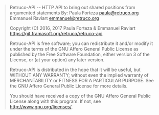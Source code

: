 > Retruco-API -- HTTP API to bring out shared positions from argumented statements
> By: Paula Forteza <paula@retruco.org>
>     Emmanuel Raviart <emmanuel@retruco.org>
>
> Copyright (C) 2016, 2017 Paula Forteza & Emmanuel Raviart
> https://git.framasoft.org/retruco/retruco-api
>
> Retruco-API is free software; you can redistribute it and/or modify
> it under the terms of the GNU Affero General Public License as
> published by the Free Software Foundation, either version 3 of the
> License, or (at your option) any later version.
>
> Retruco-API is distributed in the hope that it will be useful,
> but WITHOUT ANY WARRANTY; without even the implied warranty of
> MERCHANTABILITY or FITNESS FOR A PARTICULAR PURPOSE.  See the
> GNU Affero General Public License for more details.
>
> You should have received a copy of the GNU Affero General Public License
> along with this program.  If not, see <http://www.gnu.org/licenses/>.

